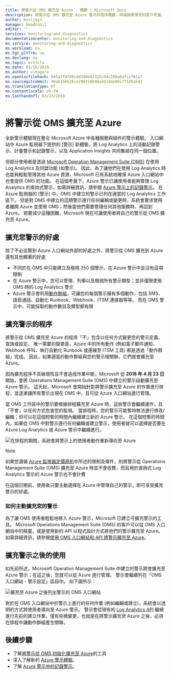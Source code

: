 ```yaml
---
title: 將警示從 OMS 擴充至 Azure - 概觀 | Microsoft Docs
description: 將警示從 OMS 擴充至 Azure 警示的程序概觀，詳細說明常見的客戶考量。
author: msvijayn
manager: kmadnani1
editor: ''
services: monitoring-and-diagnostics
documentationcenter: monitoring-and-diagnostics
ms.service: monitoring-and-diagnostics
ms.workload: na
ms.tgt_pltfrm: na
ms.devlang: na
ms.topic: article
ms.date: 03/16/2018
ms.author: vinagara
ms.openlocfilehash: 045a7f97d9c4d380e83325c04c209a6afcc761a7
ms.sourcegitcommit: 48ab1b6526ce290316b9da4d18de00c77526a541
ms.translationtype: HT
ms.contentlocale: zh-TW
ms.lasthandoff: 03/23/2018
---
```

# <a name="extend-alerts-from-oms-into-azure"></a>將警示從 OMS 擴充至 Azure
全新警示體驗現在整合 Microsoft Azure 中各種服務與組件的警示體驗。 入口網站中 Azure 監視器下提供的 [警示] 新體驗，將 Log Analytics 上的活動記錄警示、計量警示和記錄警示，以及 Application Insights 共同集結在同一個位置。 

但部分使用者是透過 [Microsoft Operation Management Suite (OMS)](../operations-management-suite/operations-management-suite-overview.md) 在使用 Log Analytics 及同盟功能 (如警示)。 因此，為了讓他們在使用 Log Analytics 時也能夠輕鬆管理其他 Azure 資源，Microsoft 已有系統地確保 Azure 入口網站中也會提供 OMS 的功能。 在這個考量下，Azure 警示已讓使用者能夠管理 Log Analytics 的查詢式警示，如需詳細資訊，請參閱 [Azure 警示上的記錄警示](monitor-alerts-unified-log.md)。 在 Azure 監視器的 [警示] 中，OMS 中建立的警示已列在適當的 Log Analytics 工作區下。 但是對 OMS 中建立的這類警示進行任何編輯或變更時，系統會要求使用者離開 Azure 並使用 OMS；然後當他們需要管理任何其他服務時，再回到 Azure。 若要減少這種困難，Microsoft 現在可讓使用者將自己的警示從 OMS 擴充至 Azure。

## <a name="benefits-of-extending-your-alerts"></a>擴充您警示的好處
除了不必巡覽到 Azure 入口網站外部的好處之外，將警示從 OMS 擴充到 Azure 還有其他顯著的好處

- 不同於在 OMS 中只能建立及檢視 250 個警示，在 Azure 警示中並沒有這項限制
- 在 Azure 警示中，您可以管理、列舉以及檢視所有警示類型；並非僅限使用 OMS 時的 Log Analytics 警示
- Azure 警示會利用[動作群組](monitoring-action-groups.md)，可讓您的每個警示擁有多個動作，包括 SMS、語音通話、自動化 Runbook、Webhook、ITSM 連接器等等。 而在 OMS 警示中，可能採取的動作數目及類型都有限

## <a name="process-of-extending-your-alerts"></a>擴充警示的程序
將警示從 OMS 擴充至 Azure 的程序「不」包含以任何方式變更您的警示定義、查詢或設定。 唯一需要的變更是，Azure 中的所有動作 (例如電子郵件通知、Webhook 呼叫、執行自動化 Runbook 或連線至 ITSM 工具) 都是透過「動作群組」完成。 因此，如果適當的動作群組與您的警示相關聯，它們就會擴充至 Azure。

因為擴充程序不具破壞性且不會造成作業中斷，Microsoft 從 **2018 年 4 月 23 日**開始，會將 Operations Management Suite (OMS) 中建立的警示自動擴充至 Azure 警示。 這天起，Microsoft 會開始針對將警示擴充至 Azure 的作業進行排程，並逐漸讓所有警示出現在 OMS 中，且可從 Azure 入口網站進行管理。 

當 OMS 工作區中的警示要根據排程擴充至 Azure 時，這些警示會繼續運作，且「不會」以任何方式危害您的監視。 當排程時，您的警示可能暫時無法進行修改/編輯；但可以在這個短暫的時間內繼續建立新的 Azure 警示。 在這個短暫的時間內，如果從 OMS 中對警示進行任何編輯或建立警示，使用者就可以選擇是否要在 Azure Log Analytics 或 Azure 警示中繼續進行。

 ![在排程的期間，系統會將警示上的使用者動作重新導向至 Azure](./media/monitor-alerts-extend/ScheduledDirection.png)

> [!NOTE]
> 如果您遵循 [Azure 監視器定價原則](https://azure.microsoft.com/en-us/pricing/details/monitor/)中所述的限制及條件，則將警示從 Operations Management Suite (OMS) 擴充至 Azure 時並不會收費，而且用於查詢式 Log Analytics 警示的 Azure 警示也不會計費  

在這個日期前，使用者只要主動選擇在 Azure 中管理自己的警示，即可享受擴充警示的好處。

### <a name="how-to-voluntarily-extending-your-alerts"></a>如何主動擴充您的警示
為了讓 OMS 使用者輕鬆地移入 Azure 警示，Microsoft 已建立可擴充警示的工具。 Microsoft Operations Management Suite (OMS) 的客戶可以從 OMS 入口網站中的精靈，或是使用新的 API 以程式設計方式將他們的警示擴充至 Azure。 如需詳細資訊，請參閱[使用 OMS 入口網站和 API 將警示擴充至 Azure](monitoring-alerts-extend-tool.md)。


## <a name="usage-after-extending-your-alerts"></a>擴充警示之後的使用
如先前所述，Microsoft Operation Management Suite 中建立的警示將會擴充至 Azure 警示；在這之後，您就可以從 Azure 進行管理。 警示會繼續列在「OMS 入口網站 - 警示設定」區段中。 如下圖所示：

 ![擴充至 Azure 之後列出警示的 OMS 入口網站](./media/monitor-alerts-extend/PostExtendList.png)

對於在 OMS 入口網站中於警示上進行的任何作業 (例如編輯或建立)，系統會以透明的方式將使用者導向至 Azure 警示。 警示會從現有的 [Log Analytics API](../log-analytics/log-analytics-api-alerts.md) 繼續進行先前的建立作業，僅有些微變更，也就是在將警示擴充至 Azure 之後，必須在排程中讓動作群組產生關聯。

## <a name="next-steps"></a>後續步驟

* 了解[將警示從 OMS 初始化擴充至 Azure](monitoring-alerts-extend-tool.md)的工具
* 深入了解新的 [Azure 警示體驗](monitoring-overview-unified-alerts.md)。
* 了解 [Azure 警示中的記錄警示](monitor-alerts-unified-log.md)。
